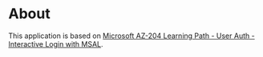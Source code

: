 # About

This application is based on [Microsoft AZ-204 Learning Path - User Auth - Interactive Login with MSAL](https://learn.microsoft.com/en-ca/training/modules/implement-authentication-by-using-microsoft-authentication-library/4-interactive-authentication-msal).